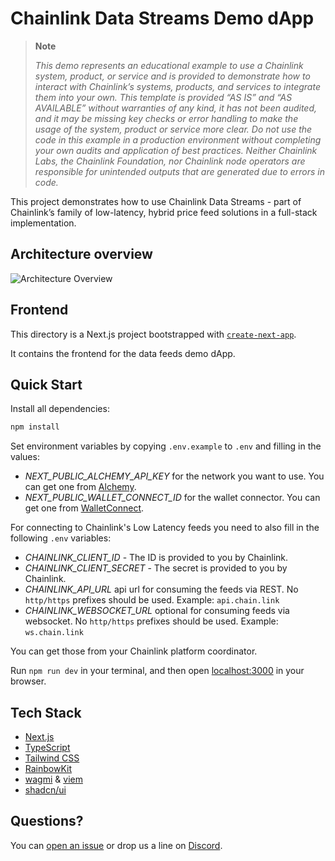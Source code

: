# Chainlink Data Streams Demo dApp

> **Note**
>
> _This demo represents an educational example to use a Chainlink system, product, or service and is provided to demonstrate how to interact with Chainlink’s systems, products, and services to integrate them into your own. This template is provided “AS IS” and “AS AVAILABLE” without warranties of any kind, it has not been audited, and it may be missing key checks or error handling to make the usage of the system, product or service more clear. Do not use the code in this example in a production environment without completing your own audits and application of best practices. Neither Chainlink Labs, the Chainlink Foundation, nor Chainlink node operators are responsible for unintended outputs that are generated due to errors in code._

This project demonstrates how to use Chainlink Data Streams - part of Chainlink’s family of low-latency, hybrid price feed solutions in a full-stack implementation.

## Architecture overview

![Architecture Overview](/img/arch-overview.png)

## Frontend

This directory is a Next.js project bootstrapped with [`create-next-app`](https://nextjs.org/docs/pages/api-reference/create-next-app).

It contains the frontend for the data feeds demo dApp.

## Quick Start

Install all dependencies:

```bash
npm install
```

Set environment variables by copying `.env.example` to `.env` and filling in the values:

- _NEXT_PUBLIC_ALCHEMY_API_KEY_ for the network you want to use. You can get one from [Alchemy](https://www.alchemy.com/).
- _NEXT_PUBLIC_WALLET_CONNECT_ID_ for the wallet connector. You can get one from [WalletConnect](https://walletconnect.org/).

For connecting to Chainlink's Low Latency feeds you need to also fill in the following `.env` variables:
- _CHAINLINK_CLIENT_ID_ - The ID is provided to you by Chainlink.
- _CHAINLINK_CLIENT_SECRET_ - The secret is provided to you by Chainlink. 
- _CHAINLINK_API_URL_ api url for consuming the feeds via REST. No `http/https` prefixes should be used. Example: `api.chain.link`
- _CHAINLINK_WEBSOCKET_URL_ optional for consuming feeds via websocket. No `http/https` prefixes should be used. Example: `ws.chain.link`

You can get those from your Chainlink platform coordinator.

Run `npm run dev` in your terminal, and then open [localhost:3000](http://localhost:3000) in your browser.

## Tech Stack

- [Next.js](https://nextjs.org/)
- [TypeScript](https://www.typescriptlang.org/)
- [Tailwind CSS](https://tailwindcss.com/)
- [RainbowKit](https://www.rainbowkit.com/)
- [wagmi](https://wagmi.sh/) & [viem](https://viem.sh/)
- [shadcn/ui](https://ui.shadcn.com/)

## Questions?

You can [open an issue](https://github.com/smartcontractkit/datastreams-demo/issues) or drop us a line on [Discord](https://discord.com/invite/chainlink).
